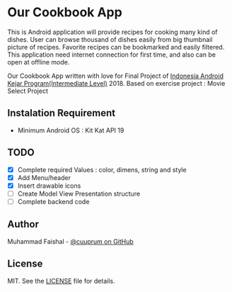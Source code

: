 Our Cookbook App
================

This is Android application will provide recipes for cooking many kind of dishes.
User can browse thousand of dishes easily from big thumbnail picture of recipes. 
Favorite recipes can be bookmarked and easily filtered.
This application need internet connection for first time, and also can be open at offline mode.

Our Cookbook App written with love for Final Project of [Indonesia Android Kejar Program(Intermediate Level)][1] 2018.
Based on exercise project : Movie Select Project


Instalation Requirement
-----------------------
 * Minimum Android OS : Kit Kat API 19
 

TODO
----
 * [x] Complete required Values : color, dimens, string and style
 * [x] Add Menu/header
 * [x] Insert drawable icons
 * [ ] Create Model View Presentation structure
 * [ ] Complete backend code

Author
------
Muhammad Faishal - [@cuuprum on GitHub][2]

License
-------
MIT. See the [LICENSE][3] file for details.

[1]: http://indonesiaandroidkejar.id/
[2]: https://github.com/cuuprum	
[3]: https://github.com/cuuprum/blob/master/LICENSE
